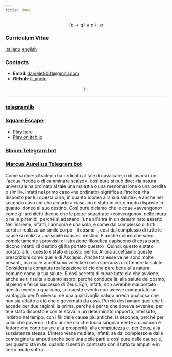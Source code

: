 ```yaml
---
title: Home
---
```

$$
(p \rightarrow q) \land p \vdash q
$$

### Curriculum Vitae

[italiano](cv_ita.pdf) [english](cv_eng.pdf)

### Contacts

- **Email**: <daniele9001@gmail.com>
- **Github**: [ilLancio](https://github.com/ilLancio)

<div align="center">

[$\vdash$](Logica-Matematica.pdf)

</div>

---

### [telegramlib](https://pypi.org/project/telegramlib/)

### [Square Escape](https://logos-psychagogia.itch.io/square-escape)

- <a href="square-escape" target="_blank">Play here</a>
- [Play on itch.io](https://logos-psychagogia.itch.io/square-escape)

### [Bloom Telegram bot](https://t.me/BLOOM_chatbot)

### [Marcus Aurelius Telegram bot](https://t.me/M_Aurelius_bot)

Come si dice: «Asclepio ha ordinato al tale di cavalcare, o di lavarsi con l'acqua fredda o di camminare scalzo», così pure si può dire: «la natura universale ha ordinato al tale una malattia o una menomazione o una perdita o simili». Infatti nel primo caso «ha ordinato» significa all'incirca «ha disposto per lui questa cura, in quanto idonea alla sua salute»; e anche nel secondo caso ciò che accade a ciascuno è stato in certo modo disposto in quanto idoneo al suo destino. Così pure diciamo che le cose «avvengono» come gli architetti dicono che le pietre squadrate «convengono», nelle mura o nelle piramidi, perché si adattano l'una all'altra in un determinato assetto. Nell'insieme, infatti, l'armonia è una sola, e come dal complesso di tutti i corpi si realizza un simile corpo - il cosmo -, così dal complesso di tutte le cause si realizza una simile causa: il destino. E anche coloro che sono completamente sprovvisti di istruzione filosofica capiscono di cosa parlo; dicono infatti: «il destino gli ha portato questo». Quindi: questo è stato portato a lui, questo è stato disposto per lui. Allora accettiamo queste prescrizioni come quelle di Asclepio. Anche tra esse ve ne sono molte pesanti, ma noi le accettiamo volentieri nella speranza di ottenere la salute. Considera la compiuta realizzazione di ciò che pare bene alla natura comune come la tua salute. E così accetta di cuore tutto ciò che avviene, anche se ti risulta alquanto aspro, perché conduce là, alla salute del cosmo, al pieno e felice successo di Zeus. Egli, infatti, non avrebbe mai portato questo evento a qualcuno, se questo evento non avesse comportato un vantaggio per l'universo: né una qualsivoglia natura arreca qualcosa che non sia adatto a ciò che è governato da essa. Perciò devi amare quel che ti accade per due ragioni: la prima, perché è per te che doveva avvenire, per te è stato disposto e con te stava in un determinato rapporto, intessuto, indietro nel tempo, con i fili delle cause più antiche; la seconda, perché per colui che governa il tutto anche ciò che tocca singolarmente a ciascuno è fattore che contribuisce alla prosperità, alla compiutezza  e, per Zeus, alla sussistenza stessa. L'intero viene mutilato, infatti, se dal complesso e dalla compagine tu amputi anche solo una delle parti e così pure delle cause; e, per quanto sta in te, quando ti senti in contrasto con il tutto tu amputi e in certo modo sottrai.

